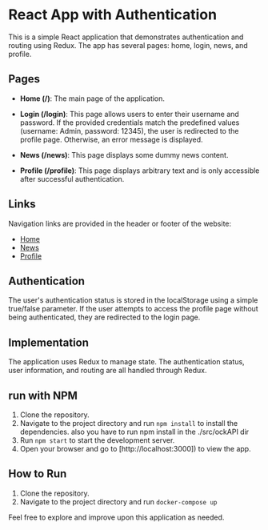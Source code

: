 # React App with Authentication

This is a simple React application that demonstrates authentication and routing using Redux. The app has several pages: home, login, news, and profile.

## Pages

- **Home (/)**: The main page of the application.

- **Login (/login)**: This page allows users to enter their username and password. If the provided credentials match the predefined values (username: Admin, password: 12345), the user is redirected to the profile page. Otherwise, an error message is displayed.

- **News (/news)**: This page displays some dummy news content.

- **Profile (/profile)**: This page displays arbitrary text and is only accessible after successful authentication.

## Links

Navigation links are provided in the header or footer of the website:

- [Home](/)
- [News](/news)
- [Profile](/profile)

## Authentication

The user's authentication status is stored in the localStorage using a simple true/false parameter. If the user attempts to access the profile page without being authenticated, they are redirected to the login page.

## Implementation

The application uses Redux to manage state. The authentication status, user information, and routing are all handled through Redux.

## run with NPM

1. Clone the repository.
2. Navigate to the project directory and run `npm install` to install the dependencies. also you have to run npm install in the ./src/ockAPI dir
3. Run `npm start` to start the development server.
4. Open your browser and go to [http://localhost:3000]) to view the app.

## How to Run

1. Clone the repository.
2. Navigate to the project directory and run `docker-compose up`

Feel free to explore and improve upon this application as needed.